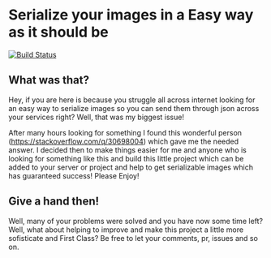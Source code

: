 # Serialize your images in a Easy way as it should be

[![Build Status](https://travis-ci.org/igormcsouza/serialize-images.svg?branch=master)](https://travis-ci.org/igormcsouza/serialize-images)

## What was that?

Hey, if you are here is because you struggle all across internet looking for an easy way to serialize images so you can send them through json across your services right? Well, that was my biggest issue! 

After many hours looking for something I found this wonderful person (https://stackoverflow.com/q/30698004) which gave me the needed answer. I decided then to make things easier for me and anyone who is looking for something like this and build this little project which can be added to your server or project and help to get serializable images which has guaranteed success! Please Enjoy!

## Give a hand then!

Well, many of your problems were solved and you have now some time left? Well, what about helping to improve and make this project a little more sofisticate and First Class? Be free to let your comments, pr, issues and so on.